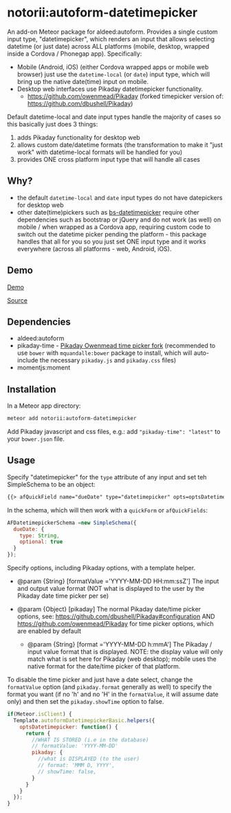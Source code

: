 # notorii:autoform-datetimepicker

An add-on Meteor package for aldeed:autoform. Provides a single custom input type, "datetimepicker", which renders an input that allows selecting datetime (or just date) across ALL platforms (mobile, desktop, wrapped inside a Cordova / Phonegap app). Specifically:
- Mobile (Android, iOS) (either Cordova wrapped apps or mobile web browser) just use the `datetime-local` (or `date`) input type, which will bring up the native date(time) input on mobile.
- Desktop web interfaces use Pikaday datetimepicker functionality.
  - https://github.com/owenmead/Pikaday (forked timepicker version of: https://github.com/dbushell/Pikaday)

Default datetime-local and date input types handle the majority of cases so this basically just does 3 things:

1. adds Pikaday functionality for desktop web
2. allows custom date/datetime formats (the transformation to make it "just work" with datetime-local formats will be handled for you)
3. provides ONE cross platform input type that will handle all cases


## Why?

- the default `datetime-local` and `date` input types do not have datepickers for desktop web
- other date(time)pickers such as [bs-datetimepicker](https://atmospherejs.com/aldeed/autoform-bs-datetimepicker) require other dependencies such as bootstrap or jQuery and do not work (as well) on mobile / when wrapped as a Cordova app, requiring custom code to switch out the datetime picker pending the platform - this package handles that all for you so you just set ONE input type and it works everywhere (across all platforms - web, Android, iOS).


## Demo

[Demo](http://lukemadera-packages.meteor.com/af-datetimepicker-basic)

[Source](https://github.com/lukemadera/meteor-packages/tree/master/autoform-datetimepicker/basic)


## Dependencies

- aldeed:autoform
- pikaday-time - [Pikaday Owenmead time picker fork](http://bower.io/search/?q=pikaday-time) (recommended to use `bower` with `mquandalle:bower` package to install, which will auto-include the necessary `pikaday.js` and `pikaday.css` files)
- momentjs:moment


## Installation

In a Meteor app directory:
```bash
meteor add notorii:autoform-datetimepicker
```
Add Pikaday javascript and css files, e.g.: add `"pikaday-time": "latest"` to your `bower.json` file.


## Usage

Specify "datetimepicker" for the `type` attribute of any input and set teh SimpleSchema to be an object:

```html
{{> afQuickField name="dueDate" type="datetimepicker" opts=optsDatetimepicker}}
```

In the schema, which will then work with a `quickForm` or `afQuickFields`:

```js
AFDatetimepickerSchema =new SimpleSchema({
  dueDate: {
    type: String,
    optional: true
  }
});
```

Specify options, including Pikaday options, with a template helper.

- @param {String} [formatValue ='YYYY-MM-DD HH:mm:ssZ'] The input and output value format (NOT what is displayed to the user by the Pikaday date time picker per se)

- @param {Object} [pikaday] The normal Pikaday date/time picker options, see: https://github.com/dbushell/Pikaday#configuration AND https://github.com/owenmead/Pikaday for time picker options, which are enabled by default

  - @param {String} [format ='YYYY-MM-DD h:mmA'] The Pikaday / input value format that is displayed. NOTE: the display value will only match what is set here for Pikaday (web desktop); mobile uses the native format for the date/time picker of that platform.

To disable the time picker and just have a date select, change the `formatValue` option (and `pikaday.format` generally as well) to specify the format you want (if no 'h' and no 'H' in the `formatValue`, it will assume date only) and then set the `pikaday.showTime` option to false.

```js
if(Meteor.isClient) {
  Template.autoformDatetimepickerBasic.helpers({
    optsDatetimepicker: function() {
      return {
        //WHAT IS STORED (i.e in the database)
        // formatValue: 'YYYY-MM-DD'
        pikaday: {
          //what is DISPLAYED (to the user)
          // format: 'MMM D, YYYY',
          // showTime: false,
        }
      }
    }
  });
}
```
